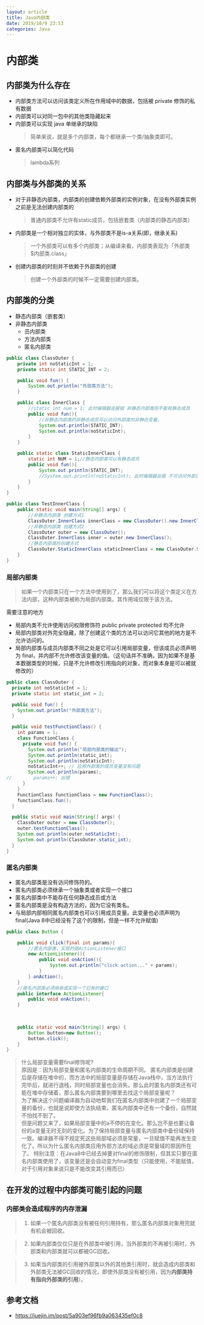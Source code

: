 ```yaml
---
layout: article
title: Java内部类
date: 2019/10/9 23:53
categories: Java
---
```


# 内部类

## 内部类为什么存在
- 内部类方法可以访问该类定义所在作用域中的数据，包括被 private 修饰的私有数据
- 内部类可以对同一包中的其他类隐藏起来
- 内部类可以实现 java 单继承的缺陷
    >简单来说，就是多个内部类，每个都继承一个类/抽象类即可。
- 匿名内部类可以简化代码
    >lambda系列

## 内部类与外部类的关系
- 对于非静态内部类，内部类的创建依赖外部类的实例对象，在没有外部类实例之前是无法创建内部类的
    >普通内部类不允许有static成员，包括嵌套类（内部类的静态内部类）
- 内部类是一个相对独立的实体，与外部类不是is-a关系(即，继承关系)
    >一个外部类可以有多个内部类；从编译来看，内部类表现为「外部类$内部类.class」
- 创建内部类的时刻并不依赖于外部类的创建
    >创建一个外部类的时候不一定需要创建内部类。

## 内部类的分类

- 静态内部类（嵌套类）
- 非静态内部类
    * 员内部类
    * 方法内部类
    * 匿名内部类
    
```java
public class ClassOuter {
    private int noStaticInt = 1;
    private static int STATIC_INT = 2;

    public void fun() {
        System.out.println("外部类方法");
    }

    public class InnerClass {
        //static int num = 1; 此时编辑器会报错 非静态内部类则不能有静态成员
        public void fun(){
            //非静态内部类的非静态成员可以访问外部类的非静态变量。
            System.out.println(STATIC_INT);
            System.out.println(noStaticInt);
        }
    }

    public static class StaticInnerClass {
        static int NUM = 1;//静态内部类可以有静态成员
        public void fun(){
            System.out.println(STATIC_INT);
            //System.out.println(noStaticInt); 此时编辑器会报 不可访问外部类的非静态变量
        }
    }
}

public class TestInnerClass {
    public static void main(String[] args) {
        //非静态内部类 创建方式1
        ClassOuter.InnerClass innerClass = new ClassOuter().new InnerClass();
        //非静态内部类 创建方式2
        ClassOuter outer = new ClassOuter();
        ClassOuter.InnerClass inner = outer.new InnerClass();
        //静态内部类的创建方式
        ClassOuter.StaticInnerClass staticInnerClass = new ClassOuter.StaticInnerClass();
    }
}

```
### 局部内部类
>如果一个内部类只在一个方法中使用到了，那么我们可以将这个类定义在方法内部，这种内部类被称为局部内部类。其作用域仅限于该方法。

需要注意的地方
- 局部内类不允许使用访问权限修饰符 public private protected 均不允许
- 局部内部类对外完全隐藏，除了创建这个类的方法可以访问它其他的地方是不允许访问的。
- 局部内部类与成员内部类不同之处是它可以引用局部变量，但该成员必须声明为 final，并内部不允许修改该变量的值。（这句话并不准确，因为如果不是基本数据类型的时候，只是不允许修改引用指向的对象，而对象本身是可以被就修改的）


```java
public class ClassOuter {
  private int noStaticInt = 1;
  private static int static_int = 2;

  public void fun() {
    System.out.println("外部类方法");
  }

  public void testFunctionClass() {
    int params = 1;
    class FunctionClass {
      private void fun() {
        System.out.println("局部内部类的输出");
        System.out.println(static_int);
        System.out.println(noStaticInt);
        noStaticInt++; // 应用外部类的成员变量没有问题
        System.out.println(params);
//        params++; 出错
      }
    }
    FunctionClass functionClass = new FunctionClass();
    functionClass.fun();
  }

  public static void main(String[] args) {
    ClassOuter outer = new ClassOuter();
    outer.testFunctionClass();
    System.out.println(outer.noStaticInt);
    System.out.println(ClassOuter.static_int);
  }
}

```
### 匿名内部类
- 匿名内部类是没有访问修饰符的。
- 匿名内部类必须继承一个抽象类或者实现一个接口
- 匿名内部类中不能存在任何静态成员或方法
- 匿名内部类是没有构造方法的，因为它没有类名。
- 与局部内部相同匿名内部类也可以引用成员变量。此变量也必须声明为 final(Java 8中已经没有了这个的限制，但是一样不允许赋值)

```java
public class Button {

    public void click(final int params){
        //匿名内部类，实现的是ActionListener接口
        new ActionListener(){
            public void onAction(){
                System.out.println("click action..." + params);
            }
        }.onAction();
    }
    //匿名内部类必须继承或实现一个已有的接口
    public interface ActionListener{
        public void onAction();
    }
    
    

    public static void main(String[] args) {
        Button button=new Button();
        button.click();
    }
}
```

>什么局部变量需要final修饰呢?    
原因是：因为局部变量和匿名内部类的生命周期不同。
匿名内部类是创建后是存储在堆中的，而方法中的局部变量是存储在Java栈中，当方法执行完毕后，就进行退栈，同时局部变量也会消失。那么此时匿名内部类还有可能在堆中存储着，那么匿名内部类要到哪里去找这个局部变量呢？    
为了解决这个问题编译器为自动地帮我们在匿名内部类中创建了一个局部变量的备份，也就是说即使方法执结束，匿名内部类中还有一个备份，自然就不怕找不到了。    
但是问题又来了，如果局部变量中的a不停的在变化。那么岂不是也要让备份的a变量无时无刻的变化。为了保持局部变量与匿名内部类中备份域保持一致。编译器不得不规定死这些局部域必须是常量，一旦赋值不能再发生变化了。所以为什么匿名内部类应用外部方法的域必须是常量域的原因所在了。
特别注意：在Java8中已经去掉要对final的修饰限制，但其实只要在匿名内部类使用了，该变量还是会自动变为final类型（只能使用，不能赋值，对于引用对象来说只是不能改变其引用而已）

## 在开发的过程中内部类可能引起的问题
### 内部类会造成程序的内存泄漏
>1. 如果一个匿名内部类没有被任何引用持有，那么匿名内部类对象用完就有机会被回收。

>2. 如果内部类仅仅只是在外部类中被引用，当外部类的不再被引用时，外部类和内部类就可以都被GC回收。

>3. 如果当内部类的引用被外部类以外的其他类引用时，就会造成内部类和外部类无法被GC回收的情况，即使外部类没有被引用，因为**内部类持有指向外部类的引用**）。

## 参考文档
- https://juejin.im/post/5a903ef96fb9a063435ef0c8